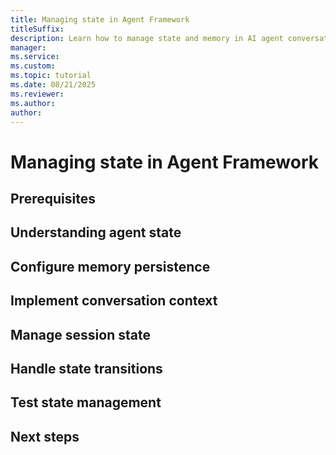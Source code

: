 ```yaml
---
title: Managing state in Agent Framework
titleSuffix: 
description: Learn how to manage state and memory in AI agent conversations.
manager: 
ms.service:
ms.custom:
ms.topic: tutorial
ms.date: 08/21/2025
ms.reviewer: 
ms.author: 
author: 
---
```


# Managing state in Agent Framework

## Prerequisites

## Understanding agent state

## Configure memory persistence

## Implement conversation context

## Manage session state

## Handle state transitions

## Test state management

## Next steps
